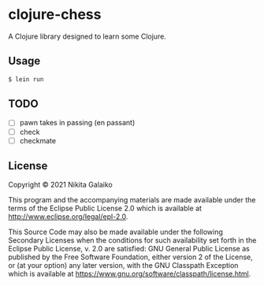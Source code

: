 # clojure-chess

A Clojure library designed to learn some Clojure.

## Usage

```sh
$ lein run
```

## TODO

* [ ] pawn takes in passing (en passant)
* [ ] check
* [ ] checkmate

## License

Copyright © 2021 Nikita Galaiko

This program and the accompanying materials are made available under the
terms of the Eclipse Public License 2.0 which is available at
http://www.eclipse.org/legal/epl-2.0.

This Source Code may also be made available under the following Secondary
Licenses when the conditions for such availability set forth in the Eclipse
Public License, v. 2.0 are satisfied: GNU General Public License as published by
the Free Software Foundation, either version 2 of the License, or (at your
option) any later version, with the GNU Classpath Exception which is available
at https://www.gnu.org/software/classpath/license.html.
